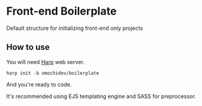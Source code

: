 # Front-end Boilerplate

Default structure for initializing front-end only projects

## How to use

You will need [Harp](http://harpjs.com) web server.

`harp init -b omochidev/boilerplate`

And you're ready to code.

It's recommended using EJS templating engine and SASS for preprocessor.